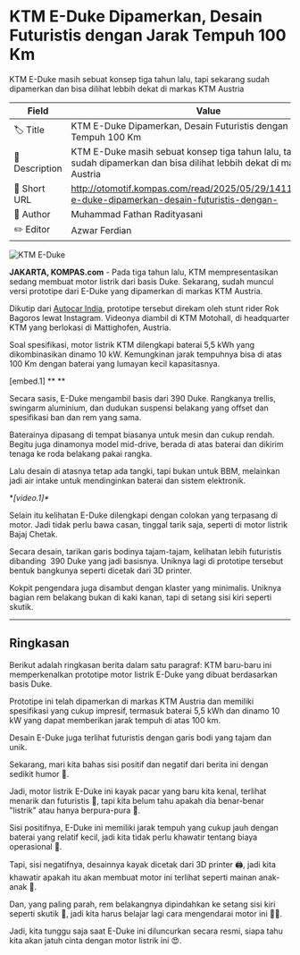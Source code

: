 # KTM E-Duke Dipamerkan, Desain Futuristis dengan Jarak Tempuh 100 Km

KTM E-Duke masih sebuat konsep tiga tahun lalu, tapi sekarang sudah dipamerkan dan bisa dilihat lebbih dekat di markas KTM Austria

| Field         | Value                                                       |
|---------------|-------------------------------------------------------------|
| 🏷️ Title       | KTM E-Duke Dipamerkan, Desain Futuristis dengan Jarak Tempuh 100 Km |
| 📝 Description | KTM E-Duke masih sebuat konsep tiga tahun lalu, tapi sekarang sudah dipamerkan dan bisa dilihat lebbih dekat di markas KTM Austria |
| 🔗 Short URL   | http://otomotif.kompas.com/read/2025/05/29/141100015/ktm-e-duke-dipamerkan-desain-futuristis-dengan- |
| 👤 Author      | Muhammad Fathan Radityasani |
| ✏️ Editor      | Azwar Ferdian |

![KTM E-Duke](https://asset.kompas.com/crops/Zy4Mlo0A3ME7PmzHPDvXi3Z1e24=/216x234:1944x1386/750x500/data/photo/2025/05/29/6837d0ead54ba.png)

**JAKARTA, KOMPAS.com** - Pada tiga tahun lalu, KTM mempresentasikan sedang membuat motor listrik dari basis Duke. Sekarang, sudah muncul versi prototipe dari E-Duke yang dipamerkan di markas KTM Austria.

Dikutip dari [Autocar India](https://www.autocarindia.com/bike-news/ktm-e-duke-seen-for-the-first-time-435508), prototipe tersebut direkam oleh stunt rider Rok Bagoros lewat Instagram. Videonya diambil di KTM Motohall, di headquarter KTM yang berlokasi di Mattighofen, Austria.

Soal spesifikasi, motor listrik KTM dilengkapi baterai 5,5 kWh yang dikombinasikan dinamo 10 kW. Kemungkinan jarak tempuhnya bisa di atas 100 Km dengan baterai yang lumayan kecil kapasitasnya.

\[embed.1\] ** **

Secara sasis, E-Duke mengambil basis dari 390 Duke. Rangkanya trellis, swingarm aluminium, dan dudukan suspensi belakang yang offset dan spesifikasi ban dan rem yang sama.

Baterainya dipasang di tempat biasanya untuk mesin dan cukup rendah. Begitu juga dinamonya model mid-drive, berada di atas baterai dan dikirim tenaga ke roda belakang pakai rangka.

Lalu desain di atasnya tetap ada tangki, tapi bukan untuk BBM, melainkan jadi air intake untuk mendinginkan baterai dan sistem elektronik.

**\[video.1\]\**

Selain itu kelihatan E-Duke dilengkapi dengan colokan yang terpasang di motor. Jadi tidak perlu bawa casan, tinggal tarik saja, seperti di motor listrik Bajaj Chetak.

Secara desain, tarikan garis bodinya tajam-tajam, kelihatan lebih futuristis dibanding  390 Duke yang jadi basisnya. Uniknya lagi di prototipe tersebut bentuk bangkunya seperti dicetak dari 3D printer.

Kokpit pengendara juga disambut dengan klaster yang minimalis. Uniknya bagian rem belakang bukan di kaki kanan, tapi di setang sisi kiri seperti skutik.

---
## Ringkasan

Berikut adalah ringkasan berita dalam satu paragraf: KTM baru-baru ini memperkenalkan prototipe motor listrik E-Duke yang dibuat berdasarkan basis Duke.

 Prototipe ini telah dipamerkan di markas KTM Austria dan memiliki spesifikasi yang cukup impresif, termasuk baterai 5,5 kWh dan dinamo 10 kW yang dapat memberikan jarak tempuh di atas 100 km.

 Desain E-Duke juga terlihat futuristis dengan garis bodi yang tajam dan unik.



Sekarang, mari kita bahas sisi positif dan negatif dari berita ini dengan sedikit humor 🤣.

 Jadi, motor listrik E-Duke ini kayak pacar yang baru kita kenal, terlihat menarik dan futuristis 🚀, tapi kita belum tahu apakah dia benar-benar "listrik" atau hanya berpura-pura 🤔.

 Sisi positifnya, E-Duke ini memiliki jarak tempuh yang cukup jauh dengan baterai yang relatif kecil, jadi kita tidak perlu khawatir tentang biaya operasional 🤑.

 Tapi, sisi negatifnya, desainnya kayak dicetak dari 3D printer 🖨️, jadi kita khawatir apakah itu akan membuat motor ini terlihat seperti mainan anak-anak 🎀.

 Dan, yang paling parah, rem belakangnya dipindahkan ke setang sisi kiri seperti skutik 🛴️, jadi kita harus belajar lagi cara mengendarai motor ini 🤦‍♂️.

 Jadi, kita tunggu saja saat E-Duke ini diluncurkan secara resmi, siapa tahu kita akan jatuh cinta dengan motor listrik ini 😍.
